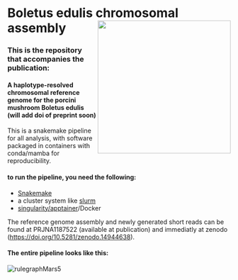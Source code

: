 # Boletus edulis chromosomal assembly <img src='https://github.com/user-attachments/assets/5d2d4735-d930-4a44-9abc-af66fcadc332' align="right" height="300" /></a>




### This is the repository that accompanies the publication: 
#### A haplotype-resolved chromosomal reference genome for the porcini mushroom Boletus edulis (will add doi of preprint soon)

This is a snakemake pipeline for all analysis, with software packaged in containers with conda/mamba for reproducibility.

#### to run the pipeline, you need the following:
- [Snakemake](https://snakemake.readthedocs.io)
- a cluster system like [slurm](https://slurm.schedmd.com/documentation.html)
- [singularity/apptainer](https://apptainer.org/documentation/)/Docker


The reference genome assembly and newly generated short reads can be found at PRJNA1187522 (available at publication) and immediatly at zenodo (https://doi.org/10.5281/zenodo.14944638).


#### The entire pipeline looks like this:
![rulegraphMars5](https://github.com/user-attachments/assets/c89d28b6-5621-42b2-86ef-7f38248b56f2)















